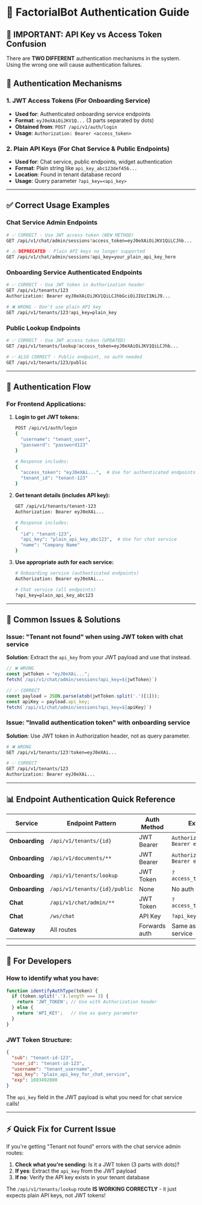 # 🔐 FactorialBot Authentication Guide

## 🚨 **IMPORTANT: API Key vs Access Token Confusion**

There are **TWO DIFFERENT** authentication mechanisms in the system. Using the wrong one will cause authentication failures.

## 🎯 **Authentication Mechanisms**

### 1. **JWT Access Tokens** (For Onboarding Service)
- **Used for**: Authenticated onboarding service endpoints
- **Format**: `eyJ0eXAiOiJKV1Q...` (3 parts separated by dots)
- **Obtained from**: `POST /api/v1/auth/login`
- **Usage**: `Authorization: Bearer <access_token>`

### 2. **Plain API Keys** (For Chat Service & Public Endpoints)
- **Used for**: Chat service, public endpoints, widget authentication
- **Format**: Plain string like `api_key_abc123def456...`
- **Location**: Found in tenant database record
- **Usage**: Query parameter `?api_key=<api_key>`

---

## ✅ **Correct Usage Examples**

### **Chat Service Admin Endpoints**
```bash
# ✅ CORRECT - Use JWT access token (NEW METHOD)
GET /api/v1/chat/admin/sessions?access_token=eyJ0eXAiOiJKV1QiLCJhb...

# ⚠️ DEPRECATED - Plain API keys no longer supported
GET /api/v1/chat/admin/sessions?api_key=your_plain_api_key_here
```

### **Onboarding Service Authenticated Endpoints**
```bash
# ✅ CORRECT - Use JWT token in Authorization header
GET /api/v1/tenants/123
Authorization: Bearer eyJ0eXAiOiJKV1QiLCJhbGciOiJIUzI1NiJ9...

# ❌ WRONG - Don't use plain API key
GET /api/v1/tenants/123?api_key=plain_key
```

### **Public Lookup Endpoints**
```bash
# ✅ CORRECT - Use JWT access token (UPDATED)
GET /api/v1/tenants/lookup?access_token=eyJ0eXAiOiJKV1QiLCJhb...

# ✅ ALSO CORRECT - Public endpoint, no auth needed
GET /api/v1/tenants/123/public
```

---

## 🔄 **Authentication Flow**

### **For Frontend Applications:**

1. **Login to get JWT tokens:**
   ```bash
   POST /api/v1/auth/login
   {
     "username": "tenant_user",
     "password": "password123"
   }
   
   # Response includes:
   {
     "access_token": "eyJ0eXAi...",  # Use for authenticated endpoints
     "tenant_id": "tenant-123"
   }
   ```

2. **Get tenant details (includes API key):**
   ```bash
   GET /api/v1/tenants/tenant-123
   Authorization: Bearer eyJ0eXAi...
   
   # Response includes:
   {
     "id": "tenant-123",
     "api_key": "plain_api_key_abc123",  # Use for chat service
     "name": "Company Name"
   }
   ```

3. **Use appropriate auth for each service:**
   ```bash
   # Onboarding service (authenticated endpoints)
   Authorization: Bearer eyJ0eXAi...
   
   # Chat service (all endpoints)
   ?api_key=plain_api_key_abc123
   ```

---

## 🐛 **Common Issues & Solutions**

### **Issue**: "Tenant not found" when using JWT token with chat service
**Solution**: Extract the `api_key` from your JWT payload and use that instead.

```javascript
// ❌ WRONG
const jwtToken = "eyJ0eXAi...";
fetch(`/api/v1/chat/admin/sessions?api_key=${jwtToken}`)

// ✅ CORRECT
const payload = JSON.parse(atob(jwtToken.split('.')[1]));
const apiKey = payload.api_key;
fetch(`/api/v1/chat/admin/sessions?api_key=${apiKey}`)
```

### **Issue**: "Invalid authentication token" with onboarding service
**Solution**: Use JWT token in Authorization header, not as query parameter.

```bash
# ❌ WRONG
GET /api/v1/tenants/123?token=eyJ0eXAi...

# ✅ CORRECT
GET /api/v1/tenants/123
Authorization: Bearer eyJ0eXAi...
```

---

## 📊 **Endpoint Authentication Quick Reference**

| Service | Endpoint Pattern | Auth Method | Example |
|---------|------------------|-------------|---------|
| **Onboarding** | `/api/v1/tenants/{id}` | JWT Bearer | `Authorization: Bearer eyJ...` |
| **Onboarding** | `/api/v1/documents/**` | JWT Bearer | `Authorization: Bearer eyJ...` |
| **Onboarding** | `/api/v1/tenants/lookup` | JWT Token | `?access_token=eyJ...` |
| **Onboarding** | `/api/v1/tenants/{id}/public` | None | No auth needed |
| **Chat** | `/api/v1/chat/admin/**` | JWT Token | `?access_token=eyJ...` |
| **Chat** | `/ws/chat` | API Key | `?api_key=plain_key` |
| **Gateway** | All routes | Forwards auth | Same as target service |

---

## 🔧 **For Developers**

### **How to identify what you have:**
```javascript
function identifyAuthType(token) {
  if (token.split('.').length === 3) {
    return 'JWT_TOKEN'; // Use with Authorization header
  } else {
    return 'API_KEY';   // Use as query parameter
  }
}
```

### **JWT Token Structure:**
```json
{
  "sub": "tenant-id-123",
  "user_id": "tenant-id-123", 
  "username": "tenant_username",
  "api_key": "plain_api_key_for_chat_service",
  "exp": 1693492800
}
```

The `api_key` field in the JWT payload is what you need for chat service calls!

---

## ⚡ **Quick Fix for Current Issue**

If you're getting "Tenant not found" errors with the chat service admin routes:

1. **Check what you're sending**: Is it a JWT token (3 parts with dots)?
2. **If yes**: Extract the `api_key` from the JWT payload
3. **If no**: Verify the API key exists in your tenant database

The `/api/v1/tenants/lookup` route **IS WORKING CORRECTLY** - it just expects plain API keys, not JWT tokens!